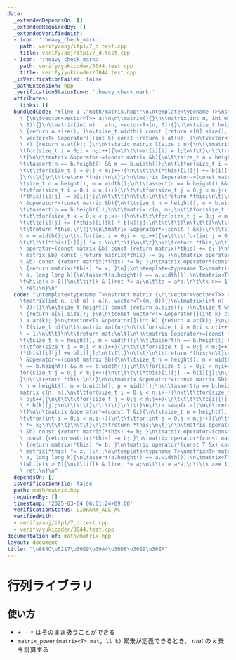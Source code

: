 ```yaml
---
data:
  _extendedDependsOn: []
  _extendedRequiredBy: []
  _extendedVerifiedWith:
  - icon: ':heavy_check_mark:'
    path: verify/aoj/itp1/7_d.test.cpp
    title: verify/aoj/itp1/7_d.test.cpp
  - icon: ':heavy_check_mark:'
    path: verify/yukicoder/3044.test.cpp
    title: verify/yukicoder/3044.test.cpp
  _isVerificationFailed: false
  _pathExtension: hpp
  _verificationStatusIcon: ':heavy_check_mark:'
  attributes:
    links: []
  bundledCode: "#line 1 \"math/matrix.hpp\"\n\ntemplate<typename T>\nstruct matrix\
    \ {\n\tvector<vector<T>> a;\n\n\tmatrix(){}\n\tmatrix(int n, int m) : a(n, vector<T>(m,\
    \ 0)){}\n\tmatrix(int n) : a(n, vector<T>(n, 0)){}\n\n\tsize_t height() const\
    \ {return a.size(); }\n\tsize_t width() const {return a[0].size(); }\n\n\tconst\
    \ vector<T> &operator[](int k) const {return a.at(k); }\n\tvector<T> &operator[](int\
    \ k) {return a.at(k); }\n\n\tstatic matrix I(size_t n){\n\t\tmatrix mat(n);\n\t\
    \tfor(size_t i = 0;i < n;i++){\n\t\t\tmat[i][i] = 1;\n\t\t}\n\t\treturn mat;\n\
    \t}\n\n\tmatrix &operator+=(const matrix &b){\n\t\tsize_t n = height(), m = width();\n\
    \t\tassert(n == b.height() && m == b.width());\n\t\tfor(size_t i = 0;i < n;i++){\n\
    \t\t\tfor(size_t j = 0;j < m;j++){\n\t\t\t\t(*this)[i][j] += b[i][j];\n\t\t\t\
    }\n\t\t}\n\t\treturn *this;\n\t}\n\n\tmatrix &operator-=(const matrix &b){\n\t\
    \tsize_t n = height(), m = width();\n\t\tassert(n == b.height() && m == b.width());\n\
    \t\tfor(size_t i = 0;i < n;i++){\n\t\t\tfor(size_t j = 0;j < m;j++){\n\t\t\t\t\
    (*this)[i][j] -= b[i][j];\n\t\t\t}\n\t\t}\n\t\treturn *this;\n\t}\n\n\tmatrix\
    \ &operator*=(const matrix &b){\n\t\tsize_t n = height(), m = b.width(), p = width();\n\
    \t\tassert(p == b.height());\n\t\tmatrix c(n, m);\n\t\tfor(size_t i = 0;i < n;i++){\n\
    \t\t\tfor(size_t k = 0;k < p;k++){\n\t\t\t\tfor(size_t j = 0;j < m;j++){\n\t\t\
    \t\t\tc[i][j] += (*this)[i][k] * b[k][j];\n\t\t\t\t}\n\t\t\t}\n\t\t}\n\t\ta.swap(c.a);\n\
    \t\treturn *this;\n\t}\n\n\tmatrix &operator*=(const T &x){\n\t\tsize_t n = height(),\
    \ m = width();\n\t\tfor(int i = 0;i < n;i++){\n\t\t\tfor(int j = 0;j < m;j++){\n\
    \t\t\t\t(*this)[i][j] *= x;\n\t\t\t}\n\t\t}\n\t\treturn *this;\n\t}\n\n\tmatrix\
    \ operator+(const matrix &b) const {return matrix(*this) += b; }\n\tmatrix operator-(const\
    \ matrix &b) const {return matrix(*this) -= b; }\n\tmatrix operator*(const matrix\
    \ &b) const {return matrix(*this) *= b; }\n\tmatrix operator*(const T &x) const\
    \ {return matrix(*this) *= x; }\n};\n\ntemplate<typename T>\nmatrix<T> matrix_power(matrix<T>\
    \ a, long long k){\n\tassert(a.height() == a.width());\n\tmatrix<T> ret = matrix<T>::I(a.height());\n\
    \twhile(k > 0){\n\t\tif(k & 1)ret *= a;\n\t\ta = a*a;\n\t\tk >>= 1;\n\t}\n\treturn\
    \ ret;\n}\n"
  code: "\ntemplate<typename T>\nstruct matrix {\n\tvector<vector<T>> a;\n\n\tmatrix(){}\n\
    \tmatrix(int n, int m) : a(n, vector<T>(m, 0)){}\n\tmatrix(int n) : a(n, vector<T>(n,\
    \ 0)){}\n\n\tsize_t height() const {return a.size(); }\n\tsize_t width() const\
    \ {return a[0].size(); }\n\n\tconst vector<T> &operator[](int k) const {return\
    \ a.at(k); }\n\tvector<T> &operator[](int k) {return a.at(k); }\n\n\tstatic matrix\
    \ I(size_t n){\n\t\tmatrix mat(n);\n\t\tfor(size_t i = 0;i < n;i++){\n\t\t\tmat[i][i]\
    \ = 1;\n\t\t}\n\t\treturn mat;\n\t}\n\n\tmatrix &operator+=(const matrix &b){\n\
    \t\tsize_t n = height(), m = width();\n\t\tassert(n == b.height() && m == b.width());\n\
    \t\tfor(size_t i = 0;i < n;i++){\n\t\t\tfor(size_t j = 0;j < m;j++){\n\t\t\t\t\
    (*this)[i][j] += b[i][j];\n\t\t\t}\n\t\t}\n\t\treturn *this;\n\t}\n\n\tmatrix\
    \ &operator-=(const matrix &b){\n\t\tsize_t n = height(), m = width();\n\t\tassert(n\
    \ == b.height() && m == b.width());\n\t\tfor(size_t i = 0;i < n;i++){\n\t\t\t\
    for(size_t j = 0;j < m;j++){\n\t\t\t\t(*this)[i][j] -= b[i][j];\n\t\t\t}\n\t\t\
    }\n\t\treturn *this;\n\t}\n\n\tmatrix &operator*=(const matrix &b){\n\t\tsize_t\
    \ n = height(), m = b.width(), p = width();\n\t\tassert(p == b.height());\n\t\t\
    matrix c(n, m);\n\t\tfor(size_t i = 0;i < n;i++){\n\t\t\tfor(size_t k = 0;k <\
    \ p;k++){\n\t\t\t\tfor(size_t j = 0;j < m;j++){\n\t\t\t\t\tc[i][j] += (*this)[i][k]\
    \ * b[k][j];\n\t\t\t\t}\n\t\t\t}\n\t\t}\n\t\ta.swap(c.a);\n\t\treturn *this;\n\
    \t}\n\n\tmatrix &operator*=(const T &x){\n\t\tsize_t n = height(), m = width();\n\
    \t\tfor(int i = 0;i < n;i++){\n\t\t\tfor(int j = 0;j < m;j++){\n\t\t\t\t(*this)[i][j]\
    \ *= x;\n\t\t\t}\n\t\t}\n\t\treturn *this;\n\t}\n\n\tmatrix operator+(const matrix\
    \ &b) const {return matrix(*this) += b; }\n\tmatrix operator-(const matrix &b)\
    \ const {return matrix(*this) -= b; }\n\tmatrix operator*(const matrix &b) const\
    \ {return matrix(*this) *= b; }\n\tmatrix operator*(const T &x) const {return\
    \ matrix(*this) *= x; }\n};\n\ntemplate<typename T>\nmatrix<T> matrix_power(matrix<T>\
    \ a, long long k){\n\tassert(a.height() == a.width());\n\tmatrix<T> ret = matrix<T>::I(a.height());\n\
    \twhile(k > 0){\n\t\tif(k & 1)ret *= a;\n\t\ta = a*a;\n\t\tk >>= 1;\n\t}\n\treturn\
    \ ret;\n}\n"
  dependsOn: []
  isVerificationFile: false
  path: math/matrix.hpp
  requiredBy: []
  timestamp: '2025-03-04 06:01:24+09:00'
  verificationStatus: LIBRARY_ALL_AC
  verifiedWith:
  - verify/aoj/itp1/7_d.test.cpp
  - verify/yukicoder/3044.test.cpp
documentation_of: math/matrix.hpp
layout: document
title: "\u884C\u5217\u30E9\u30A4\u30D6\u30E9\u30EA"
---
```


# 行列ライブラリ

## 使い方

- ``+ - *`` はそのまま扱うことができる
- ``matrix_power(matrix<T> mat, ll k)`` 累乗が定義できるとき、 $mat$ の $k$ 乗を計算する
